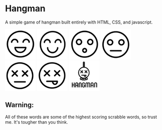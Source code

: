# Hangman
A simple game of hangman built entirely with HTML, CSS, and javascript.

<img src="/assets/images/attemptsleft6.png" width="100" height="100"/> <img src="/assets/images/attemptsleft5.png" width="100" height="100"/> <img src="/assets/images/attemptsleft4.png" width="100" height="100"/> <img src="/assets/images/attemptsleft3.png" width="100" height="100"/> <img src="/assets/images/attemptsleft2.png" width="100" height="100"/> <img src="/assets/images/attemptsleft1.png" width="100" height="100"/> <img src="/assets/images/attemptsleft0.png" width="100" height="100"/>

## Warning:
All of these words are some of the highest scoring scrabble words, so trust me. It's tougher than you think.